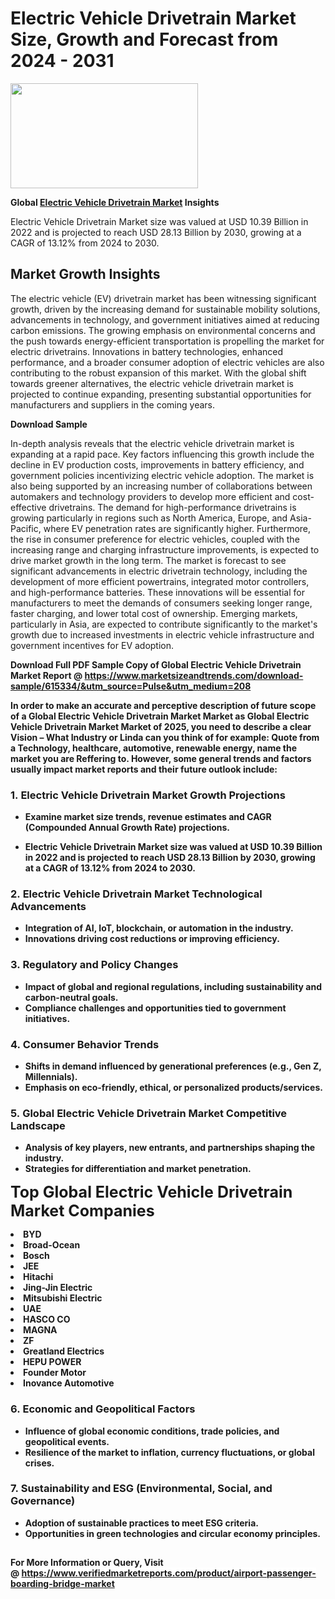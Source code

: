 <H1>Electric Vehicle Drivetrain Market Size, Growth and Forecast from 2024 - 2031</H1><img class="aligncenter size-medium wp-image-584254" src="https://thirdeyenews.in/wp-content/uploads/2024/09/Global-Market-Research-300x168.jpeg" alt="" width="300" height="168" /><p><strong>Global&nbsp;<a href="https://www.marketsizeandtrends.com/download-sample/615334/&amp;utm_source=Pulse&amp;utm_medium=208">Electric Vehicle Drivetrain Market</a> Insights</strong></p><p>Electric Vehicle Drivetrain Market size was valued at USD 10.39 Billion in 2022 and is projected to reach USD 28.13 Billion by 2030, growing at a CAGR of 13.12% from 2024 to 2030.</p><p><h2>Market Growth Insights</h2> <p>The electric vehicle (EV) drivetrain market has been witnessing significant growth, driven by the increasing demand for sustainable mobility solutions, advancements in technology, and government initiatives aimed at reducing carbon emissions. The growing emphasis on environmental concerns and the push towards energy-efficient transportation is propelling the market for electric drivetrains. Innovations in battery technologies, enhanced performance, and a broader consumer adoption of electric vehicles are also contributing to the robust expansion of this market. With the global shift towards greener alternatives, the electric vehicle drivetrain market is projected to continue expanding, presenting substantial opportunities for manufacturers and suppliers in the coming years.</p> <p><strong>Download Sample</strong></p> <p>In-depth analysis reveals that the electric vehicle drivetrain market is expanding at a rapid pace. Key factors influencing this growth include the decline in EV production costs, improvements in battery efficiency, and government policies incentivizing electric vehicle adoption. The market is also being supported by an increasing number of collaborations between automakers and technology providers to develop more efficient and cost-effective drivetrains. The demand for high-performance drivetrains is growing particularly in regions such as North America, Europe, and Asia-Pacific, where EV penetration rates are significantly higher. Furthermore, the rise in consumer preference for electric vehicles, coupled with the increasing range and charging infrastructure improvements, is expected to drive market growth in the long term. The market is forecast to see significant advancements in electric drivetrain technology, including the development of more efficient powertrains, integrated motor controllers, and high-performance batteries. These innovations will be essential for manufacturers to meet the demands of consumers seeking longer range, faster charging, and lower total cost of ownership. Emerging markets, particularly in Asia, are expected to contribute significantly to the market's growth due to increased investments in electric vehicle infrastructure and government incentives for EV adoption. <p><strong></p><p><span class=""><strong>Download Full PDF Sample Copy of Global Electric Vehicle Drivetrain Market Report</strong> @ <a href="https://www.marketsizeandtrends.com/download-sample/615334/&amp;utm_source=Pulse&amp;utm_medium=208" target="_blank">https://www.marketsizeandtrends.com/download-sample/615334/&amp;utm_source=Pulse&amp;utm_medium=208</a></span></p><p>In order to make an accurate and perceptive description of future scope of a Global&nbsp;Electric Vehicle Drivetrain Market Market as Global&nbsp;Electric Vehicle Drivetrain Market Market of 2025, you need to describe a clear Vision &ndash; What Industry or Linda can you think of for example: Quote from a Technology, healthcare, automotive, renewable energy, name the market you are Reffering to. However, some general trends and factors usually impact market reports and their future outlook include:</p><h3>1.&nbsp;<strong>Electric Vehicle Drivetrain Market Growth Projections</strong></h3><ul><li>Examine market size trends, revenue estimates and CAGR (Compounded Annual Growth Rate) projections.</li><li><p>Electric Vehicle Drivetrain Market size was valued at USD 10.39 Billion in 2022 and is projected to reach USD 28.13 Billion by 2030, growing at a CAGR of 13.12% from 2024 to 2030.</p></li></ul><h3>2.&nbsp;<strong>Electric Vehicle Drivetrain Market Technological Advancements</strong></h3><ul><li>Integration of AI, IoT, blockchain, or automation in the industry.</li><li>Innovations driving cost reductions or improving efficiency.</li></ul><h3>3.&nbsp;<strong>Regulatory and Policy Changes</strong></h3><ul><li>Impact of global and regional regulations, including sustainability and carbon-neutral goals.</li><li>Compliance challenges and opportunities tied to government initiatives.</li></ul><h3>4.&nbsp;<strong>Consumer Behavior Trends</strong></h3><ul><li>Shifts in demand influenced by generational preferences (e.g., Gen Z, Millennials).</li><li>Emphasis on eco-friendly, ethical, or personalized products/services.</li></ul><h3>5.&nbsp;<strong>Global Electric Vehicle Drivetrain Market Competitive Landscape</strong></h3><ul><li>Analysis of key players, new entrants, and partnerships shaping the industry.</li><li>Strategies for differentiation and market penetration.</li></ul><p data-pm-slice="1 1 []"><span style="color: inherit; font-family: inherit; font-size: 25px;">Top Global Electric Vehicle Drivetrain Market Companies</span></p><div class="" data-test-id=""><p><li>BYD</li><li> Broad-Ocean</li><li> Bosch</li><li> JEE</li><li> Hitachi</li><li> Jing-Jin Electric</li><li> Mitsubishi Electric</li><li> UAE</li><li> HASCO CO</li><li> MAGNA</li><li> ZF</li><li> Greatland Electrics</li><li> HEPU POWER</li><li> Founder Motor</li><li> Inovance Automotive</li></p></div><h3>6.&nbsp;<strong>Economic and Geopolitical Factors</strong></h3><ul><li>Influence of global economic conditions, trade policies, and geopolitical events.</li><li>Resilience of the market to inflation, currency fluctuations, or global crises.</li></ul><h3>7.&nbsp;<strong>Sustainability and ESG (Environmental, Social, and Governance)</strong></h3><ul><li>Adoption of sustainable practices to meet ESG criteria.</li><li>Opportunities in green technologies and circular economy principles.</li></ul><h2><strong style="font-size: 14px;">For More Information or Query, Visit @&nbsp;</strong><a style="background-color: #ffffff; font-size: 14px;" href="https://www.marketsizeandtrends.com/report/electric-vehicle-drivetrain-market/" target="_blank">https://www.verifiedmarketreports.com/product/airport-passenger-boarding-bridge-market</a></h2>
